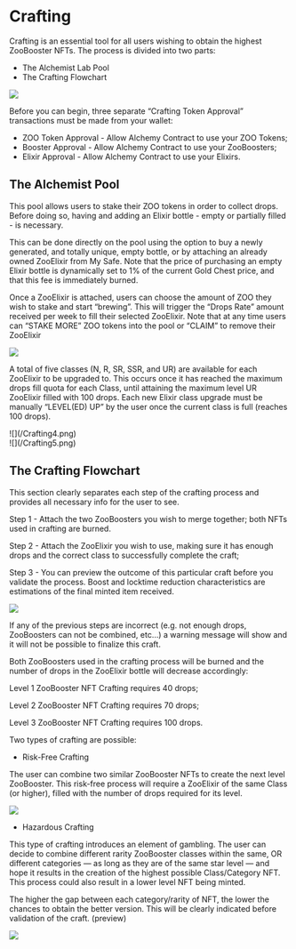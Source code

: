 # Crafting

Crafting is an essential tool for all users wishing to obtain the highest ZooBooster NFTs. 
The process is divided into two parts:

* The Alchemist Lab Pool
* The Crafting Flowchart

![](/Crafting2.jpg)

Before you can begin, three separate “Crafting Token Approval” transactions must be made from your wallet:

- ZOO Token Approval - Allow Alchemy Contract to use your ZOO Tokens;
- Booster Approval - Allow Alchemy Contract to use your ZooBoosters;
- Elixir Approval - Allow Alchemy Contract to use your Elixirs.

## The Alchemist Pool

This pool allows users to stake their ZOO tokens in order to collect drops. Before doing so, having and adding an Elixir bottle - empty or partially filled - is necessary. 

This can be done directly on the pool using the option to buy a newly generated, and totally unique, empty bottle, or by attaching an already owned ZooElixir from My Safe. Note that the price of purchasing an empty Elixir bottle is dynamically set to 1% of the current Gold Chest price, and that this fee is immediately burned.

Once a ZooElixir is attached, users can choose the amount of ZOO they wish to stake and start “brewing”. This will trigger the “Drops Rate” amount received per week to fill their selected ZooElixir.
Note that at any time users can “STAKE MORE” ZOO tokens into the pool or “CLAIM” to remove their ZooElixir

![](/Crafting3.png)

A total of five classes (N, R, SR, SSR, and UR) are available for each ZooElixir to be upgraded to. This occurs once it has reached the maximum drops fill quota for each Class, until attaining the maximum level UR ZooElixir filled with 100 drops. Each new Elixir class upgrade must be manually “LEVEL(ED) UP” by the user once the current class is full (reaches 100 drops).

<div style={{float:'left',marginTop:30}}>
![](/Crafting4.png)
</div>
<div style={{marginTop:30}}>
![](/Crafting5.png)
</div>

## The Crafting Flowchart

This section clearly separates each step of the crafting process and provides all necessary info for the user to see.

Step 1 - Attach the two ZooBoosters you wish to merge together; both NFTs used in crafting are burned.

Step 2 - Attach the ZooElixir you wish to use, making sure it has enough drops and the correct class to successfully complete the craft;

Step 3 - You can preview the outcome of this particular craft before you validate the process. Boost and locktime reduction characteristics are estimations of the final minted item received.

![](/Crafting6.jpg)

If any of the previous steps are incorrect (e.g. not enough drops, ZooBoosters can not be combined, etc…) a warning message will show and it will not be possible to finalize this craft.

Both ZooBoosters used in the crafting process will be burned and the number of drops in the ZooElixir bottle will decrease accordingly:

Level 1 ZooBooster NFT Crafting requires 40 drops; 

Level 2 ZooBooster NFT Crafting requires 70 drops;

Level 3 ZooBooster NFT Crafting requires 100 drops.

Two types of crafting are possible:

* Risk-Free Crafting
 
The user can combine two similar ZooBooster NFTs to create the next level ZooBooster. This risk-free process will require a ZooElixir of the same Class (or higher), filled with the number of drops required for its level.

![](/Crafting7.jpg)

* Hazardous Crafting
 
This type of crafting introduces an element of gambling. The user can decide to combine different rarity ZooBooster classes within the same, OR different categories — as long as they are of the same star level — and hope it results in the creation of the highest possible Class/Category NFT. This process could also result in a lower level NFT being minted.
 
The higher the gap between each category/rarity of NFT, the lower the chances to obtain the better version. This will be clearly indicated before validation of the craft. (preview)

![](/Crafting8.jpg)

